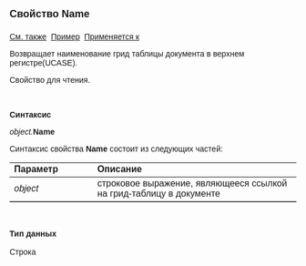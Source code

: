 <html>
<head>
<title>Документ\Грид-таблица\Name</title>
</head>

<body>

<p><strong><font size="4" face="Arial">Свойство Name<br>
<br>
</font></strong><font face="Arial"><a href="../AsGrid.html">См. также</a>&nbsp;
<a href="../../../Examples/E_AsGrid_3.html">Пример</a>&nbsp; <a href="../AsGrid.html">
Применяется к</a></font></p>

<p class="label"><font face="Arial">Возвращает наименование грид 
таблицы документа в верхнем регистре<span lang="ru">(UCASE)</span>.</font></p>

<p class="label"><font face="Arial">Свойство для чтения. </font></p>

<p class="label">&nbsp;</p>

<p class="label"><font face="Arial"><b>Синтаксис</b></font></p>

<p><font face="Arial"><em>object.</em><strong>Name</strong></font></p>

<p><font face="Arial">Синтаксис свойства <strong>Name</strong>
состоит из следующих частей:</font></p>

<table border="1" cellPadding="5" cols="2" frame="below" rules="rows">
<TBODY>
  <tr vAlign="top">
    <td class="label" width="29%"><font face="Arial"><b>Параметр</b></font></td>
    <td class="label" width="71%"><font face="Arial"><strong>Описание</strong></font></td>
  </tr>
  <tr>
    <td width="29%"><font face="Arial"><em>object</em></font></td>
    <td width="71%"><font face="Arial">строковое выражение, являющееся 
	ссылкой на грид-таблицу в документе</font></td>
  </tr>
</TBODY>
</table>

<p class="label">&nbsp;</p>

<p class="label"><font face="Arial"><b>Тип данных<br>
<br>
</b>Строка</font></p>
</body>
</html>
